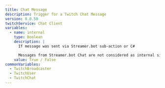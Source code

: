 ```yaml
---
title: Chat Message
description: Trigger for a Twitch Chat Message
version: 0.0.50
twitchService: Chat Client
variables:
  - name: internal
    type: boolean
    description: |
      If message was sent via Streamer.bot sub-action or C#

      Messages from Streamer.bot Chat are not considered as internal since `0.2.5`
    value: True / False
commonVariables:
  - TwitchBroadcaster
  - TwitchUser
  - TwitchChat
---
```

